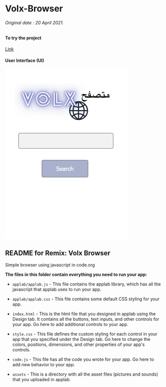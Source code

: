 # Volx-Browser
###### Original date : 20 April 2021.
#### To try the project
[Link](https://studio.code.org/projects/applab/1aTFF0Qfye0c6gc11EfFEPaSAZ8drs0IF7yFXAJjf3o)

#### User Interface (UI)
![UI](interface.png)

## README for Remix: Volx Browser
Simple browser using javascript in code.org


**The files in this folder contain everything you need to run your app:**

* `applab/applab.js` - This file contains the applab library, which has all the
  javascript that applab uses to run your app.

* `applab/applab.css` - This file contains some default CSS styling for your app.

* `index.html` - This is the html file that you designed in applab using the
  Design tab. It contains all the buttons, text inputs, and other controls for
  your app. Go here to add additional controls to your app.

* `style.css` - This file defines the custom styling for each control in your
  app that you specified under the Design tab. Go here to change the colors,
  positions, dimensions, and other properties of your app's controls.

* `code.js` - This file has all the code you wrote for your app. Go here to add
  new behavior to your app.

* `assets` - This is a directory with all the asset files (pictures and sounds)
  that you uploaded in applab.
